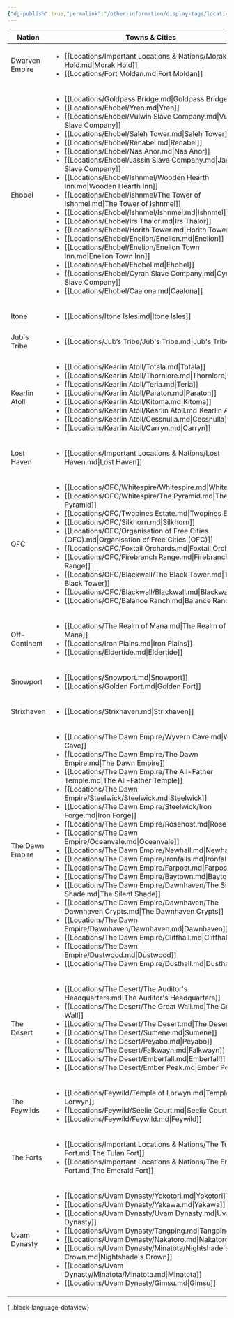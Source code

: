 ```yaml
---
{"dg-publish":true,"permalink":"/other-information/display-tags/locations/","hideInGraph":true,"updated":"2024-12-31T21:46:59.416+00:00"}
---
```


| Nation          | Towns & Cities                                                                                                                                                                                                                                                                                                                                                                                                                                                                                                                                                                                                                                                                                                                                                                                                                                                                                                                                                                                                                                                                                                                                                                                                                         |
| --------------- | -------------------------------------------------------------------------------------------------------------------------------------------------------------------------------------------------------------------------------------------------------------------------------------------------------------------------------------------------------------------------------------------------------------------------------------------------------------------------------------------------------------------------------------------------------------------------------------------------------------------------------------------------------------------------------------------------------------------------------------------------------------------------------------------------------------------------------------------------------------------------------------------------------------------------------------------------------------------------------------------------------------------------------------------------------------------------------------------------------------------------------------------------------------------------------------------------------------------------------------- |
| Dwarven Empire  | <ul><li>[[Locations/Important Locations & Nations/Morak Hold.md\\|Morak Hold]]</li><li>[[Locations/Fort Moldan.md\\|Fort Moldan]]</li></ul>                                                                                                                                                                                                                                                                                                                                                                                                                                                                                                                                                                                                                                                                                                                                                                                                                                                                                                                                                                                                                                                                                            |
| Ehobel          | <ul><li>[[Locations/Goldpass Bridge.md\\|Goldpass Bridge]]</li><li>[[Locations/Ehobel/Yren.md\\|Yren]]</li><li>[[Locations/Ehobel/Vulwin Slave Company.md\\|Vulwin Slave Company]]</li><li>[[Locations/Ehobel/Saleh Tower.md\\|Saleh Tower]]</li><li>[[Locations/Ehobel/Renabel.md\\|Renabel]]</li><li>[[Locations/Ehobel/Nas Anor.md\\|Nas Anor]]</li><li>[[Locations/Ehobel/Jassin Slave Company.md\\|Jassin Slave Company]]</li><li>[[Locations/Ehobel/Ishnmel/Wooden Hearth Inn.md\\|Wooden Hearth Inn]]</li><li>[[Locations/Ehobel/Ishnmel/The Tower of Ishnmel.md\\|The Tower of Ishnmel]]</li><li>[[Locations/Ehobel/Ishnmel/Ishnmel.md\\|Ishnmel]]</li><li>[[Locations/Ehobel/Irs Thalor.md\\|Irs Thalor]]</li><li>[[Locations/Ehobel/Horith Tower.md\\|Horith Tower]]</li><li>[[Locations/Ehobel/Enelion/Enelion.md\\|Enelion]]</li><li>[[Locations/Ehobel/Enelion/Enelion Town Inn.md\\|Enelion Town Inn]]</li><li>[[Locations/Ehobel/Ehobel.md\\|Ehobel]]</li><li>[[Locations/Ehobel/Cyran Slave Company.md\\|Cyran Slave Company]]</li><li>[[Locations/Ehobel/Caalona.md\\|Caalona]]</li></ul>                                                                                                                             |
| Itone           | <ul><li>[[Locations/Itone Isles.md\\|Itone Isles]]</li></ul>                                                                                                                                                                                                                                                                                                                                                                                                                                                                                                                                                                                                                                                                                                                                                                                                                                                                                                                                                                                                                                                                                                                                                                           |
| Jub's Tribe     | <ul><li>[[Locations/Jub’s Tribe/Jub's Tribe.md\\|Jub's Tribe]]</li></ul>                                                                                                                                                                                                                                                                                                                                                                                                                                                                                                                                                                                                                                                                                                                                                                                                                                                                                                                                                                                                                                                                                                                                                               |
| Kearlin Atoll   | <ul><li>[[Locations/Kearlin Atoll/Totala.md\\|Totala]]</li><li>[[Locations/Kearlin Atoll/Thornlore.md\\|Thornlore]]</li><li>[[Locations/Kearlin Atoll/Teria.md\\|Teria]]</li><li>[[Locations/Kearlin Atoll/Paraton.md\\|Paraton]]</li><li>[[Locations/Kearlin Atoll/Kitoma.md\\|Kitoma]]</li><li>[[Locations/Kearlin Atoll/Kearlin Atoll.md\\|Kearlin Atoll]]</li><li>[[Locations/Kearlin Atoll/Cessnulla.md\\|Cessnulla]]</li><li>[[Locations/Kearlin Atoll/Carryn.md\\|Carryn]]</li></ul>                                                                                                                                                                                                                                                                                                                                                                                                                                                                                                                                                                                                                                                                                                                                            |
| Lost Haven      | <ul><li>[[Locations/Important Locations & Nations/Lost Haven.md\\|Lost Haven]]</li></ul>                                                                                                                                                                                                                                                                                                                                                                                                                                                                                                                                                                                                                                                                                                                                                                                                                                                                                                                                                                                                                                                                                                                                               |
| OFC             | <ul><li>[[Locations/OFC/Whitespire/Whitespire.md\\|Whitespire]]</li><li>[[Locations/OFC/Whitespire/The Pyramid.md\\|The Pyramid]]</li><li>[[Locations/OFC/Twopines Estate.md\\|Twopines Estate]]</li><li>[[Locations/OFC/Silkhorn.md\\|Silkhorn]]</li><li>[[Locations/OFC/Organisation of Free Cities (OFC).md\\|Organisation of Free Cities (OFC)]]</li><li>[[Locations/OFC/Foxtail Orchards.md\\|Foxtail Orchards]]</li><li>[[Locations/OFC/Firebranch Range.md\\|Firebranch Range]]</li><li>[[Locations/OFC/Blackwall/The Black Tower.md\\|The Black Tower]]</li><li>[[Locations/OFC/Blackwall/Blackwall.md\\|Blackwall]]</li><li>[[Locations/OFC/Balance Ranch.md\\|Balance Ranch]]</li></ul>                                                                                                                                                                                                                                                                                                                                                                                                                                                                                                                                      |
| Off-Continent   | <ul><li>[[Locations/The Realm of Mana.md\\|The Realm of Mana]]</li><li>[[Locations/Iron Plains.md\\|Iron Plains]]</li><li>[[Locations/Eldertide.md\\|Eldertide]]</li></ul>                                                                                                                                                                                                                                                                                                                                                                                                                                                                                                                                                                                                                                                                                                                                                                                                                                                                                                                                                                                                                                                             |
| Snowport        | <ul><li>[[Locations/Snowport.md\\|Snowport]]</li><li>[[Locations/Golden Fort.md\\|Golden Fort]]</li></ul>                                                                                                                                                                                                                                                                                                                                                                                                                                                                                                                                                                                                                                                                                                                                                                                                                                                                                                                                                                                                                                                                                                                              |
| Strixhaven      | <ul><li>[[Locations/Strixhaven.md\\|Strixhaven]]</li></ul>                                                                                                                                                                                                                                                                                                                                                                                                                                                                                                                                                                                                                                                                                                                                                                                                                                                                                                                                                                                                                                                                                                                                                                             |
| The Dawn Empire | <ul><li>[[Locations/The Dawn Empire/Wyvern Cave.md\\|Wyvern Cave]]</li><li>[[Locations/The Dawn Empire/The Dawn Empire.md\\|The Dawn Empire]]</li><li>[[Locations/The Dawn Empire/The All-Father Temple.md\\|The All-Father Temple]]</li><li>[[Locations/The Dawn Empire/Steelwick/Steelwick.md\\|Steelwick]]</li><li>[[Locations/The Dawn Empire/Steelwick/Iron Forge.md\\|Iron Forge]]</li><li>[[Locations/The Dawn Empire/Rosehost.md\\|Rosehost]]</li><li>[[Locations/The Dawn Empire/Oceanvale.md\\|Oceanvale]]</li><li>[[Locations/The Dawn Empire/Newhall.md\\|Newhall]]</li><li>[[Locations/The Dawn Empire/Ironfalls.md\\|Ironfalls]]</li><li>[[Locations/The Dawn Empire/Farpost.md\\|Farpost]]</li><li>[[Locations/The Dawn Empire/Baytown.md\\|Baytown]]</li><li>[[Locations/The Dawn Empire/Dawnhaven/The Silent Shade.md\\|The Silent Shade]]</li><li>[[Locations/The Dawn Empire/Dawnhaven/The Dawnhaven Crypts.md\\|The Dawnhaven Crypts]]</li><li>[[Locations/The Dawn Empire/Dawnhaven/Dawnhaven.md\\|Dawnhaven]]</li><li>[[Locations/The Dawn Empire/Cliffhall.md\\|Cliffhall]]</li><li>[[Locations/The Dawn Empire/Dustwood.md\\|Dustwood]]</li><li>[[Locations/The Dawn Empire/Dusthall.md\\|Dusthall]]</li></ul> |
| The Desert      | <ul><li>[[Locations/The Desert/The Auditor's Headquarters.md\\|The Auditor's Headquarters]]</li><li>[[Locations/The Desert/The Great Wall.md\\|The Great Wall]]</li><li>[[Locations/The Desert/The Desert.md\\|The Desert]]</li><li>[[Locations/The Desert/Sumene.md\\|Sumene]]</li><li>[[Locations/The Desert/Peyabo.md\\|Peyabo]]</li><li>[[Locations/The Desert/Falkwayn.md\\|Falkwayn]]</li><li>[[Locations/The Desert/Emberfall.md\\|Emberfall]]</li><li>[[Locations/The Desert/Ember Peak.md\\|Ember Peak]]</li></ul>                                                                                                                                                                                                                                                                                                                                                                                                                                                                                                                                                                                                                                                                                                            |
| The Feywilds    | <ul><li>[[Locations/Feywild/Temple of Lorwyn.md\\|Temple of Lorwyn]]</li><li>[[Locations/Feywild/Seelie Court.md\\|Seelie Court]]</li><li>[[Locations/Feywild/Feywild.md\\|Feywild]]</li></ul>                                                                                                                                                                                                                                                                                                                                                                                                                                                                                                                                                                                                                                                                                                                                                                                                                                                                                                                                                                                                                                         |
| The Forts       | <ul><li>[[Locations/Important Locations & Nations/The Tulan Fort.md\\|The Tulan Fort]]</li><li>[[Locations/Important Locations & Nations/The Emerald Fort.md\\|The Emerald Fort]]</li></ul>                                                                                                                                                                                                                                                                                                                                                                                                                                                                                                                                                                                                                                                                                                                                                                                                                                                                                                                                                                                                                                            |
| Uvam Dynasty    | <ul><li>[[Locations/Uvam Dynasty/Yokotori.md\\|Yokotori]]</li><li>[[Locations/Uvam Dynasty/Yakawa.md\\|Yakawa]]</li><li>[[Locations/Uvam Dynasty/Uvam Dynasty.md\\|Uvam Dynasty]]</li><li>[[Locations/Uvam Dynasty/Tangping.md\\|Tangping]]</li><li>[[Locations/Uvam Dynasty/Nakatoro.md\\|Nakatoro]]</li><li>[[Locations/Uvam Dynasty/Minatota/Nightshade's Crown.md\\|Nightshade's Crown]]</li><li>[[Locations/Uvam Dynasty/Minatota/Minatota.md\\|Minatota]]</li><li>[[Locations/Uvam Dynasty/Gimsu.md\\|Gimsu]]</li></ul>                                                                                                                                                                                                                                                                                                                                                                                                                                                                                                                                                                                                                                                                                                          |

{ .block-language-dataview}
